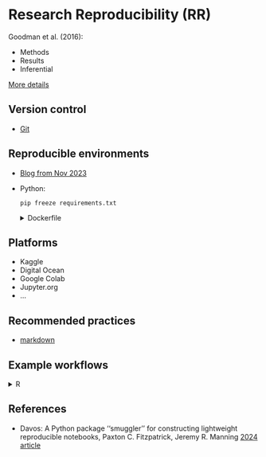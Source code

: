 # Research Reproducibility (RR)

Goodman et al. (2016):
- Methods
- Results
- Inferential

[More details](theory.md)

## Version control
- [Git](../git)

## Reproducible environments

- [Blog from Nov 2023](https://occasionaldivergences.com/posts/rep-env/)
- Python:
  ```
  pip freeze requirements.txt
  ```
  
  <details>
  <summary>Dockerfile</summary>
  ```
    
  FROM alpine:3.15
  
  RUN apk add curl linux-headers bash gcc musl-dev g++ pkgconf make file
  
  # zlib --------------------------------------------------------------------
  
  RUN curl -OL https://downloads.sourceforge.net/project/libpng/zlib/1.2.11/zlib-1.2.11.tar.gz
  RUN tar xzf zlib-*.tar.gz && rm zlib-*.tar.gz
  RUN cd zlib-* &&                                    \
      CFLAGS=-fPIC ./configure --static &&            \
      make &&                                         \
      make install
  
  # openssl -----------------------------------------------------------------
  
  RUN curl -O https://www.openssl.org/source/openssl-1.1.1w.tar.gz
  RUN tar xzf openssl-*.tar.gz && rm openssl-*.tar.gz
  RUN apk add perl linux-headers
  RUN cd openssl-* &&                                 \
      CFLAGS=-fPIC ./config -fPIC no-shared &&        \
      make &&                                         \
      make install_sw &&                              \
      rm -rf /usr/local/bin/openssl                   \
         /usr/local/share/{man/doc}
  
  # install rust toolchain for 'rigbuild' user ==============================
  
  RUN adduser rigbuild -D
  USER rigbuild
  RUN cd && curl --proto '=https' --tlsv1.2 -sSf https://sh.rustup.rs -o rust.sh && sh rust.sh -y
  USER root
  ENV PATH="/home/rigbuild/.cargo/bin:$PATH"
  COPY entrypoint.sh /entrypoint.sh
  RUN chmod +x /entrypoint.sh
  ENTRYPOINT [ "sh", "/entrypoint.sh" ]
  
  # this is the shared directory =============================================
  
  RUN mkdir /work
  WORKDIR /work
  
  # packageer ===============================================================
  
  RUN curl -LO https://github.com/goreleaser/nfpm/releases/download/v2.32.0/nfpm_2.32.0_$(arch).apk && \
    apk add --allow-untrusted nfpm*.apk && \
    rm nfpm*.apk
  ```
  </details>

  
## Platforms
- Kaggle
- Digital Ocean
- Google Colab
- Jupyter.org
- ...


## Recommended practices
- [markdown](https://www.markdownguide.org/basic-syntax/)

## Example workflows
<details>
<summary>R</summary>

  ```
  # Makefile (target: required_files)
  
  manuscript.pdf: manuscript.Rmd simulated_data.csv 
  
  Rscript -e 'rmarkdown::render("manuscript.Rmd")' 
  
  simulated_data.csv: simulate.R
  
  Rscript -e 'source("simulate.R")' 
  ```
Source: [MDPI 2020](https://mdpi-res.com/psych/psych-03-00053/article_deploy/psych-03-00053.pdf)

</details>


## References
- Davos: A Python package ‘‘smuggler’’ for constructing lightweight reproducible notebooks, Paxton C. Fitzpatrick, Jeremy R. Manning [2024 article](https://doi.org/10.1016/j.softx.2023.101614)
